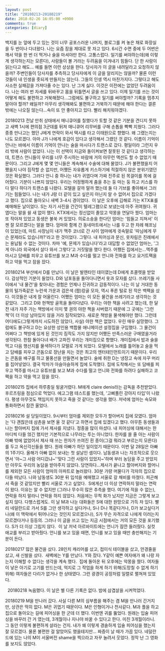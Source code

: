 ```yaml
---
layout: post
title: "20180213~20180219"
date: 2018-02-26 16:05:00 +0900
comments: true 
categories: [diary] 
---
```

백지를 눈 앞에 두고 있는 것이 너무 공포스러운 나머지, 블로그를 켜 놓은 채로 화장실을 두 번이나 다녀왔다. 나는 요즘 잠을 제대로 못 자고 있다. 6시간 수면 중에 두 어번은 깨서 약을 한 번 더 먹거나 술을 마셔야만 한다. 고통스럽다. 일기를 써야하는데(왜 이렇게 생각하는지는 모른다), 사람들이 볼 거라는 두려움을 이겨내기 힘들다. 단 한 사람이 읽는다고 해도... 예를 들면 이런 상상을 한다. 당사자가 이 글을 내려달라고 요청하지 않을까? 주변인들이 당사자를 추측하고 당사자에게 이 글을 알리지는 않을까? 물론 이런 것들이 내 인생을 좃되게 만들지는 않는다. 그들의 인생 역시 마찬가지다. 그렇다고 해도 사소한 실패감을 가져다줄 수는 있다. 난 그게 싫다. 이것은 이전에는 없었던 두려움이다. 나는 여러 번 자세를 뒤바꾸고 몸을 뒤틀면서 글을 쓰고 있다. 이제 일기를 쓰는 것이 어떻게 해도 불편하고 거북해졌다...그럼에도 불구하고 일기를 써야할까? 기록을 멈추지 말아야 할까? 왜일까? 아무리 생각해봐도 불편하고 거북하기 때문에 해야 한다는 결론 밖에는 나오질 않는다...속이 또 안 좋아지고 있다. 빨리 해치워야겠다.

20180213
전날 만취 상태에서 매니큐어를 칠했다가 토할 것 같은 기분을 견디지 못하고 새벽 1시에 편의점 3군데를 뒤져 매니큐어 리무버를 구해 손톱을 빡빡 지웠다. 그러다 종종 만나고는 했던 J에게 연락이 와서 택시를 타고 이태원으로 향했다. 왜 그랬는지는 나도 모르겠다. 아마 J가 나에게 호감이 있다고 생각해서 그랬던 것 같다. 이름이 기억이 안나는 바에서 이름이 기억이 안나는 술을 마시다가 트랜스로 갔다. 평일이라 그런지 우리 밖에 사람이 없었다. 나는 이 선택이 지금와 돌이켜보면 잘못된 것 같다고 생각하는데, 트랜스 언니들이 우리를 너무 주시하는 바람에 거의 아무런 액션도 할 수 없었기 때문이다. 그리고 J에게 몇 몇 언니들은 계속해서 수술에 대해 물었다. J가 불편했을지 어쨌을지 나야 짐작할 순 없지만, 어쨌든 자유롭게 키스하기에 적절하지 않은 분위기였던 것은 확실했다. 그러다 언니 중 하나는 내가 귀엽다며 가짜 진주로 된 목걸이를 목에 걸어줬다. 기분이 나쁘지 않았다. 우리는 어정쩡하게 춤을 추는 둥 마는 둥 하고 키스를 하다 말다 하다가 트랜스를 나왔다. 모텔을 갈까 말까 했는데 둘 다 기브를 좋아해서 그러기는 힘들었다. 나는 내가 J랑 더 같이 있고 싶은지 아닌지 알 수 없어서 집으로 가겠다고 했다. 집으로 돌아오니 새벽 3-4시 경이었다. 
이 날은 오후에 김해로 가는 KTX표를 예매해둔 날이었다. S는 자기 사진을 간간이 텔레그램으로 보냈는데 아주 귀여웠다. 귀엽다는 말을 쉴 새 없이 했다. KTX에서는 정신없이 졸았고 악몽을 연달아 꿨다. 엄마는 또 작아져 있었고 동생은 불쑥 커 있었다. 의료소송을 한다던 엄마는 '힘들고 지쳐서' 이젠 잘 모르겠다는 말을 했다. 엄마와 함께 간 동네마트에서는 나를 두고 한 차례 해프닝이 있었는데, 마트 사장님이 내가 맥주 코너로 간 사이 엄마에게 귓속말로 '따님에게 무슨 문제라도 있습니까?'라고 한 것이었다. 그렇다. 내 피어싱과 문신, 옷차림은 진례에서는 용납될 수 없는 것이다. 차마 '예, 문제가 있습니다'라고 대답할 수 없었던 엄마는, '그게 아니라 외국에서 살다 와서 그렇다'고 거짓말을 했다 한다. 어쨌든 집에서는...맥주를 마시고 담배를 피우고 유튜브를 보고 M과 수다를 떨고 언니와 전화를 하고 요거트팩을 하고 약을 먹고 잠을 잤다. 

20180214
부산에서 D를 만났다. 이 날은 발렌타인 데이였는데 D에게 초콜렛을 받았다. 감상적인 기분이 들었다. D와 남포동을 돌아다니면서 옷과 모자를 샀다. 쓰레기들 사이에서 '내 물건'을 찾아내는 경험은 언제나 진귀하고 감동적이다. 나는 이 날 거대한 동물의 털가죽같은 누런색 가운과 검은색 (짭)캉골 모자, 역시 푸른 털로 된 작은 백팩을 샀다. 이것들은 내게 잘 어울린다. 어쨌든 엄마는 이 모든 물건을 쓰레기라고 생각하는 것 같았다. 
그리고 D와 헌책방 골목을 돌아다녔다. 우리는 야한 책을 사려고 했는데, 한 달 전 내가 자주 가는 책방에서 이미 몇 권의 야한 책을 사버렸기 때문에 그 곳에는 '그런 책'이 더 이상 남아있지 않을 거라 짐작되었다. 새로운 책방을 물색해야만 했다. 그런데 어디에도(그렇게까지 시도하진 않았다, 사실) 야한 책은 없었다. 우린 매우 실망했다. 그럼에도 불구하고 D는 요상한 성인용 백합물 애니메이션 설정집을 구입했다. 그 물건이 어쩌다 그 책방에 있게 된 것인지 짐작도 가지 않지만 어쨌든 만족스러운 구매였을거라 생각된다. 한참 돌아다녀 배가 고파진 우리는 개미집으로 향했다. 개미집에서 밥과 술을 먹고 다음 행선지를 물색하다가 모텔로 가게 되었다. 모텔에서 노래를 틀어놓고 술을 먹고 담배를 피우고 콘돔으로 장난을 치는 것은 최고의 엔터테인먼트이기 때문이다. 우리는 콘돔을 배구를 하고 물풍선을 만들면서 놀았다. 술에 취한 D는 냉장고 속에 자꾸 머리를 집어넣었다. 결국 막차가 아슬아슬하게 집에 도착했다. 집에 도착해서는 또 담배를 피우고 맥주를 마시고 유튜브를 보고 M과 수다를 떨고 언니와 전화를 하려다 실패하고 코팩을 하고 약을 먹고 잠을 잤다.

20180215
집에서 하루종일 뒹굴거렸다. M에게 claire denis라는 감독을 추천받았다. 후르츠링을 점심으로 먹었다. 에고그램 테스트를 했는데, '고삐풀린 강아지 타입'이 나왔다. 평생 아무것도 책임지지 못하고 죽을 것 같다는 생각을 했다.
저녁에 엄마는 숙모와 통화하면서 잠깐 울었다. 

20180216
설 당일이었다. 9시부터 엄마를 제외한 모두가 할아버지 집에 모였다. 엄마는 '다 괜찮은데 삼촌을 보면 울 것 같다'고 하면서 집에 있겠다고 했다. 아무튼 동생들과 나는 할아버지 집에 가서 제사를 지냈다. 정종을 많이 마셨다. 내 피어싱에 대해서는 한 마디씩 다들 얹긴 했지만 기본적으로 나무라는 투는 아니었다. 한자를 쓸 줄 아는 사람이 아빠 밖에 없었어서 제사 때 쓰는 한자가 쓰여진 흰 종이(그걸 뭐라고 부르는지 모른다)를 두고 옥신각신들을 했다. 원래 아빠가 하던 일이었기 때문이다. 이번 달 28일은 아빠의 1주기다. 올해가 아빠 없이 보내는 첫 설날인 셈이다. 남동생과 나는 자조적으로 웃으면서 '아~그 사람 어디갔냐~''맞다 그런 사람이 있었지~'하며 부러 농담을 주고 받았지만 아무도 우리의 농담을 받아주지 않았다. 당연하다...제사가 끝나고 할아버지와 할머니를 제외한 모든 사람이 엄마의 아파트로 놀러왔다. 30분 가량 머물다가 각자의 집으로 다들 떠났다. 나와 남동생도 30분 뒤 입석을 예매했고 서울로 갈 채비를 마쳤다. 피곤해서 죽을 것 같았지만 빨리 서울로 가고 싶었다. 
S에게선 더 이상 연락하지 말라는 연락이 왔다. 이유는 알 수 없지만 (그러나 무수히 많은 추측을 했다. 여기에 적을 수 없는), 연락을 하지 말라니 연락을 하지 않았다. 처음에는 무척 화가 났지만 지금은 그렇게 보고 싶지 않다. 다행스럽게도. 이 날 M과 나눈 대화들은 S에 대한 원망으로 가득 차 있다. 빨리 네덜란드로 가서 S를 그만 생각하고 싶다거나, S나 D나 똑같다거나, D가 보고싶다거나(왜 이 맥락에서 튀어나오는 것인지 모르겠으나), S가 무슨 자격으로 나에게 이러는지 모르겠다거나 등등의. 그러나 이 글을 쓰고 있는 지금 시점에서는 거의 모든 것을 포기했다. S가 더 이상 그립지 않다. 
이 날 저녁 아르바이트에는 언니가 잠깐 들러줬다. 실컷 애교를 부리고 받아줬다. 언니를 보고 있을 때면, 언니를 보고 있을 때만 충만해지는 기분이 든다. 

20180217
많은 물건을 샀다. 28인치 캐리어를 샀고, 접이식 테이블을 샀고, 안경줄을 샀고, 새 신발을 샀다. 
새벽에는 Y를 만났다. Y와 잤다. Y같이 예쁜 여자애가 왜 나랑 자는지 이해할 수 없다는 생각을 계속 했다. 
집에 돌아온 뒤 오후에는 악몽을 꿨다. 여자들이 낳은 아기로 고기를 만드는데, 억지로 그 작업을 하게 하기 위해(도망칠 수 없게 하기 위해) 여자들은 다리가 없거나 한 상태였다. 그런 광경이 공장처럼 일렬로 펼쳐져 있었다. 

 
20180218
녹음했다. 이 날은 별 다른 기록은 없다. 밤에 삼겹살을 시켜먹었다.

20180219
M을 만나러 갔다. 사실 다른 M의 심부름을 해주는 겸 M을 만나러 간거지만, 상관은 딱히 없다. M은 귀엽기 때문이다. M은 인형이거나 천사같다.
M과 플을 하고 집으로 돌아오는 길에 피어싱을 한 군데 더 했다. 이번엔 귀를 뚫었다. 원래는 입술 피어싱을 바꾸러 간 거 였는데, 3개월이나 지나야 바꿀 수 있다고 한다. 미친 3개월이라니. 그 동안 이렇게 불편하게 살라는 건지. 내가 왜 이렇게 경솔하게 입술 피어싱을 했는지 잘 모르겠다. 물론 불편한 걸 알았어도 했을테지만... 짜증이 날 때가 가끔 있다. 네덜란드에 있는 나의 M이 서울버전 shame을 찍으라고 자꾸 놀려서 웃었다. 정작 난 그 영화를 보지도 않았다.



